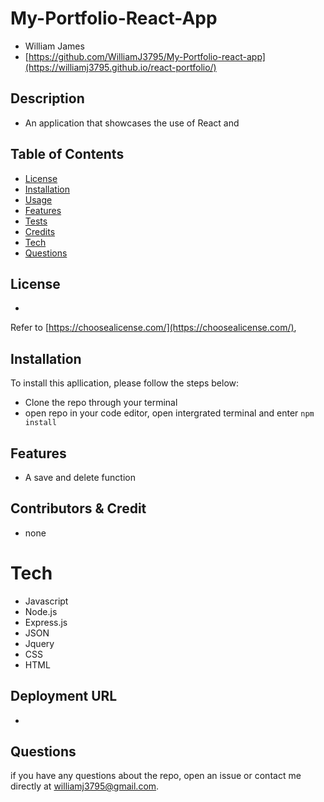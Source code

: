 # My-Portfolio-React-App
  - William James
  - [https://github.com/WilliamJ3795/My-Portfolio-react-app](https://williamj3795.github.io/react-portfolio/)


  ## Description
  
  - An application that showcases the use of React and

  ## Table of Contents
  - [License](#license)
  - [Installation](#installation)
  - [Usage](#usage)
  - [Features](#features)
  - [Tests](#tests)
  - [Credits](#contributors&credit)
  - [Tech](#tech)
  - [Questions](#questions)

  ## License

  - 

  Refer to [https://choosealicense.com/](https://choosealicense.com/),

  ## Installation
  To install this apllication, please follow the steps below:
  - Clone the repo through your terminal
  - open repo in your code editor, open intergrated terminal and enter `npm install`

  ## Features

  - A save and delete function


  ## Contributors & Credit

  - none

  # Tech
  - Javascript
  - Node.js
  - Express.js
  - JSON
  - Jquery
  - CSS
  - HTML

  ## Deployment URL
  - 

  ## Questions
  if you have any questions about the repo, open an issue or contact me directly at williamj3795@gmail.com.
